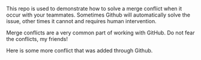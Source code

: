 This repo is used to demonstrate how to solve a merge conflict when it occur with your teammates. Sometimes Github will automatically solve the issue, other times it cannot and requires human intervention.

Merge conflicts are a very common part of working with GitHub. Do not fear the conflicts, my friends!

Here is some more conflict that was added through Github.
